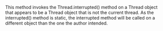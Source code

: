 This method invokes the Thread.interrupted() method on a Thread object that appears to be a Thread object that is not the current thread. As the interrupted() method is static, the interrupted method will be called on a different object than the one the author intended.